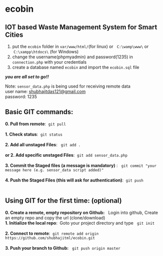 # ecobin
## IOT based Waste Management System for Smart Cities <br>
1. put the `ecobin` folder in `var/www/html/`(for linux) or &nbsp; `C:\wamp\www\` or &nbsp;`C:\xampp\htdocs\` (for Windows)<br>
2. change the username(phpmyadmin) and password(1235) in `connection.php` with your credentials<br>
3. create a database named `ecobin` and import the `ecobin.sql` file<br>

**_you are all set to go!!_**<br>

Note: `sensor_data.php` is being used for receiving remote data <br>
user name: shubhajitdas121@gmail.com <br>
password: 1235<br>

## Basic GIT commands:
**0. Pull from remote**:&nbsp; `git pull`<br>
<br>**1. Check status**: &nbsp;`git status` <br>
<br>**2. Add all unstaged Files**: &nbsp; `git add .` <br>
<br>**or 2. Add specific unstaged Files**:&nbsp;  `git add sensor_data.php` <br>
<br>**3. Commit the Staged files (a message is mandatory)** : &nbsp; `git commit "your message here (e.g. sensor_data script added)"` <br>
<br>**4. Push the Staged Files (this will ask for authentication)**:&nbsp;  `git push` <br>
<br>
## Using GIT for the first time: (optional)
**0. Create a remote, empty repository on Github:** &nbsp; Login into github, Create an empty repo and copy the url (clone/download)&nbsp; <br>
**1. Initialize the local repo**:&nbsp; Goto your project directory and type &nbsp;  `git init` <br>
<br>**2. Connect to remote**:&nbsp;  `git remote add origin https://github.com/shubhajitml/ecobin.git` <br>
<br>**3. Push your branch to Github:** &nbsp;  `git push origin master` <br>

